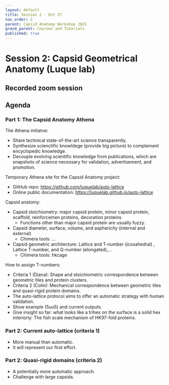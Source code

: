 ```yaml
---
layout: default
title: Session 2 - Oct 27
nav_order: 2
parent: Capsid Anatomy Workshop 2021
grand_parent: Courses and Tutorials
published: true
---
```


# Session 2: Capsid Geometrical Anatomy (Luque lab)

## Recorded zoom session

## Agenda

### Part 1: The Capsid Anatomy Athena

The Athena initiatve:
+ Share technical state-of-the-art science transparently.
+ Synthesize scienctific knowldege (provide big picture) to complement encyclopedic knowledge.
+ Decouple evolving scientific knowledge from publications, which are snapshots of science necessary for validation, advertisement, and promotion.

Temporary Athena site for the Capsid Anatomy project:
+ GitHub repo: <https://github.com/luquelab/auto-lattice>
+ Online public documentation: <https://luquelab.github.io/auto-lattice>

Capsid anatomy:
+ Capsid stoichiometry: major capsid protein, minor capsid protein, scaffold, reinforcemen proteins, decoration proteins
    + Functions other than major capsid protein are usually fuzzy.
+ Capsid diameter, surface, volume, and asphericity (internal and external)
    + Chimera tools: ...
+ Capsid geometric architecture: Lattice and T-number (icosahedral) , Lattice T-number, and Q-number (elongated),...
    + Chimera tools: hkcage 

How to assign T-numbers:
+ Criteria 1 (Diana): Shape and stoichiometric correspondence between geometric tiles and protein clusters.
+ Criteria 2 (Colin): Mechanical correspondence between geometric tiles and quasi-rigid protein domains.
+ The auto-lattice protocol aims to offer an automatic strategy with human validation.
+ Show example (5uu5) and current outputs.
+ Give insight so far: what looks like a trihex on the surface is a solid hex interiorly: The fish scale mechanism of HK97-fold proteins.


### Part 2: Current auto-lattice (criteria 1)
+ More manual than automatic.
+ It will represent our first effort.

### Part 2: Quasi-rigid domains (criteria 2)
+ A potentially more automatic approach.
+ Challenge with large capsids.



